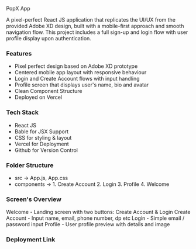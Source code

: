 PopX App

A pixel-perfect React JS application that replicates the UI/UX from the provided Adobe XD design, built with a mobile-first approach and smooth navigation flow. This project includes a full sign-up and login flow with user profile display upon authentication.

### Features 
- Pixel perfect design based on Adobe XD prototype
- Centered mobile app layout with responsive behaviour
- Login and Create Account flows with input handling
- Profile screen that displays user's name, bio and avatar
- Clean Component Structure
- Deployed on Vercel

### Tech Stack
- React JS
- Bable for JSX Support
- CSS for styling & layout
- Vercel for Deployment
- Github for Version Control

### Folder Structure
- src -> App.js, App.css
- components -> 1. Create Account
  2. Login
  3. Profile
  4. Welcome

### Screen's Overview
Welcome - Landing screen with two buttons: Create Account & Login
Create Account - Input name, email, phone number, dp etc
Login - Simple email / password input
Profile - User profile preview with details and image 

### Deployment Link 
